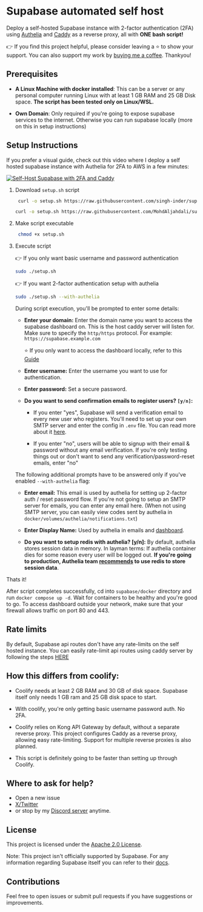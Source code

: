 # Supabase automated self host

Deploy a self-hosted Supabase instance with 2-factor authentication (2FA) using [Authelia](https://github.com/authelia/authelia) and [Caddy](https://github.com/caddyserver/caddy) as a reverse proxy, all with **ONE bash script!**

👉 If you find this project helpful, please consider leaving a ⭐ to show your support. You can also support my work by [buying me a coffee](https://buymeacoffee.com/_inder1). Thankyou!

## Prerequisites

- **A Linux Machine with docker installed**: This can be a server or any personal computer running Linux with at least 1 GB RAM and 25 GB Disk space. **The script has been tested only on Linux/WSL.**

- **Own Domain**: Only required if you're going to expose supabase services to the internet. Otherwise you can run supabase locally (more on this in setup instructions)

## Setup Instructions

If you prefer a visual guide, check out this video where I deploy a self hosted supabase instance with Authelia for 2FA to AWS in a few minutes:

[![Self-Host Supabase with 2FA and Caddy](https://imgur.com/mCM0ZRG.jpeg)](https://www.youtube.com/watch?v=XhTBCGb0rTM "Self-Host Supabase with 2FA and Caddy - Just Run One Script!")

1. Download `setup.sh` script

   ```bash
    curl -o setup.sh https://raw.githubusercontent.com/singh-inder/supabase-automated-self-host/refs/heads/main/setup.sh
   ```
      ```bash
    curl -o setup.sh https://raw.githubusercontent.com/MohdAljahdali/supabase/main/setup.sh
   ```

2. Make script executable

   ```bash
    chmod +x setup.sh
   ```

3. Execute script

   👉 If you only want basic username and password authentication

   ```bash
   sudo ./setup.sh
   ```

   👉 If you want 2-factor authentication setup with authelia

   ```bash
   sudo ./setup.sh --with-authelia
   ```

   During script execution, you'll be prompted to enter some details:

   - **Enter your domain:** Enter the domain name you want to access the supabase dashboard on. This is the host caddy server will listen for. Make sure to specify the `http/https` protocol.
     For example: `https://supabase.example.com`

     ⭐ If you only want to access the dashboard locally, refer to this [Guide](https://github.com/singh-inder/supabase-automated-self-host/discussions/6)

   - **Enter username:** Enter the username you want to use for authentication.

   - **Enter password:** Set a secure password.

   - **Do you want to send confirmation emails to register users? `[y/n]`:**

     - If you enter "yes", Supabase will send a verification email to every new user who registers. You'll need to set up your own SMTP server and enter the config in `.env` file. You can read more about it [here](https://supabase.com/docs/guides/self-hosting/docker#configuring-an-email-server).

     - If you enter "no", users will be able to signup with their email & password without any email verification. If you're only testing things out or don't want to send any verification/password-reset emails, enter "no"

   The following additional prompts have to be answered only if you've enabled `--with-authelia` flag:

   - **Enter email:** This email is used by authelia for setting up 2-factor auth / reset password flow. If you're not going to setup an SMTP server for emails, you can enter any email here. (When not using SMTP server, you can easily view codes sent by authelia in `docker/volumes/authelia/notifications.txt`)

   - **Enter Display Name:** Used by authelia in emails and [dashboard](https://gist.github.com/user-attachments/assets/a7a4c0b8-920e-4b61-9bb5-1cae26d5bbe9).

   - **Do you want to setup redis with authelia? [y/n]:** By default, authelia stores session data in memory. In layman terms: If authelia container dies for some reason every user will be logged out. **If you're going to production, Authelia team [recommends](https://www.authelia.com/configuration/session/redis/) to use redis to store session data**.

Thats it!

After script completes successfully, cd into `supabase/docker` directory and run `docker compose up -d`. Wait for containers to be healthy and you're good to go. To access dashboard outside your network, make sure that your firewall allows traffic on port 80 and 443.

## Rate limits

By default, Supabase api routes don't have any rate-limits on the self hosted instance. You can easily rate-limit api routes using caddy server by following the steps [HERE](https://github.com/singh-inder/supabase-automated-self-host/discussions/19)

## How this differs from coolify:

- Coolify needs at least 2 GB RAM and 30 GB of disk space. Supabase itself only needs 1 GB ram and 25 GB disk space to start.

- With coolify, you're only getting basic username password auth. No 2FA.

- Coolify relies on Kong API Gateway by default, without a separate reverse proxy. This project configures Caddy as a reverse proxy, allowing easy rate-limiting. Support for multiple reverse proxies is also planned.

- This script is definitely going to be faster than setting up through Coolify.

## Where to ask for help?

- Open a new issue
- [X/Twitter](https://x.com/_inder1)
- or stop by my [Discord server](https://discord.gg/Pbpm7NsVjG) anytime.

## License

This project is licensed under the [Apache 2.0 License](LICENSE).

Note: This project isn't officially supported by Supabase. For any information regarding Supabase itself you can refer to their [docs](https://supabase.com/docs).

## Contributions

Feel free to open issues or submit pull requests if you have suggestions or improvements.
